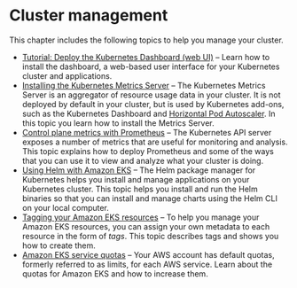 # Cluster management<a name="eks-managing"></a>

This chapter includes the following topics to help you manage your cluster\. 
+ [Tutorial: Deploy the Kubernetes Dashboard \(web UI\)](dashboard-tutorial.md) – Learn how to install the dashboard, a web\-based user interface for your Kubernetes cluster and applications\.
+ [Installing the Kubernetes Metrics Server](metrics-server.md) – The Kubernetes Metrics Server is an aggregator of resource usage data in your cluster\. It is not deployed by default in your cluster, but is used by Kubernetes add\-ons, such as the Kubernetes Dashboard and [Horizontal Pod Autoscaler](horizontal-pod-autoscaler.md)\. In this topic you learn how to install the Metrics Server\.
+ [Control plane metrics with Prometheus](prometheus.md) – The Kubernetes API server exposes a number of metrics that are useful for monitoring and analysis\. This topic explains how to deploy Prometheus and some of the ways that you can use it to view and analyze what your cluster is doing\. 
+ [Using Helm with Amazon EKS](helm.md) – The Helm package manager for Kubernetes helps you install and manage applications on your Kubernetes cluster\. This topic helps you install and run the Helm binaries so that you can install and manage charts using the Helm CLI on your local computer\. 
+ [Tagging your Amazon EKS resources](eks-using-tags.md) – To help you manage your Amazon EKS resources, you can assign your own metadata to each resource in the form of *tags*\. This topic describes tags and shows you how to create them\. 
+ [Amazon EKS service quotas](service-quotas.md) – Your AWS account has default quotas, formerly referred to as limits, for each AWS service\. Learn about the quotas for Amazon EKS and how to increase them\.